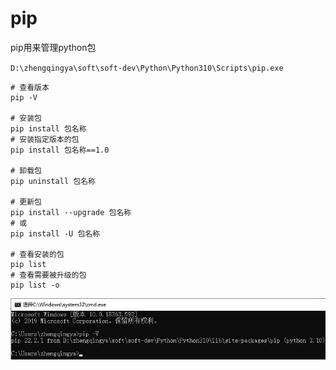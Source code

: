 # pip

pip用来管理python包

`D:\zhengqingya\soft\soft-dev\Python\Python310\Scripts\pip.exe`

```shell
# 查看版本
pip -V

# 安装包
pip install 包名称
# 安装指定版本的包
pip install 包名称==1.0

# 卸载包
pip uninstall 包名称

# 更新包
pip install --upgrade 包名称
# 或
pip install -U 包名称

# 查看安装的包
pip list
# 查看需要被升级的包
pip list -o
```

![img.png](images/pip-v.png)
